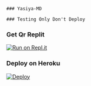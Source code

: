 ```
### Yasiya-MD

### Testing Only Don't Deploy

```

### Get Qr Replit

[![Run on Repl.it](https://repl.it/badge/github/quiec/whatsasena)](https://replit.com/@Yasiya/JesiQueen-MD?v=1)

### Deploy on Heroku
[![Deploy](https://www.herokucdn.com/deploy/button.svg)](https://heroku.com/deploy?template=https://github.com/Sl-Yasia/Yasiya-MD)
